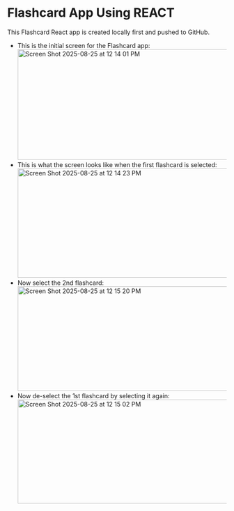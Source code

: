 # Flashcard App Using REACT
This Flashcard React app is created locally first and pushed to GitHub. <br>
- This is the initial screen for the Flashcard app:
<img width="517" height="254" alt="Screen Shot 2025-08-25 at 12 14 01 PM" src="https://github.com/user-attachments/assets/9c34864f-3a98-4828-9980-1df13095f475" /> <br>
- This is what the screen looks like when the first flashcard is selected: <br>
<img width="518" height="251" alt="Screen Shot 2025-08-25 at 12 14 23 PM" src="https://github.com/user-attachments/assets/779165c8-6ede-48e0-a7e2-8f5b82387ef6" /> <br>
- Now select the 2nd flashcard: <br>
<img width="506" height="240" alt="Screen Shot 2025-08-25 at 12 15 20 PM" src="https://github.com/user-attachments/assets/e9104ccc-36a9-486c-8ee8-6c46adebe214" /> <br>
- Now de-select the 1st flashcard by selecting it again: <br>
<img width="515" height="239" alt="Screen Shot 2025-08-25 at 12 15 02 PM" src="https://github.com/user-attachments/assets/ec6fff20-2591-433e-a66a-789ceebf1f5b" /> <br>
